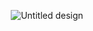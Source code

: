 <div align="center">

![Untitled design](https://github.com/user-attachments/assets/ff75c3df-da5b-461e-b07e-88a9160708ea)

</div>
